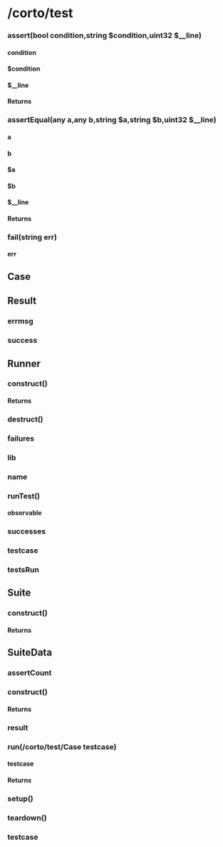 # /corto/test
### assert(bool condition,string $condition,uint32 $__line)
#### condition
#### $condition
#### $__line
#### Returns
### assertEqual(any a,any b,string $a,string $b,uint32 $__line)
#### a
#### b
#### $a
#### $b
#### $__line
#### Returns
### fail(string err)
#### err

## Case

## Result
### errmsg
### success

## Runner
### construct()
#### Returns
### destruct()
### failures
### lib
### name
### runTest()
#### observable
### successes
### testcase
### testsRun

## Suite
### construct()
#### Returns

## SuiteData
### assertCount
### construct()
#### Returns
### result
### run(/corto/test/Case testcase)
#### testcase
#### Returns
### setup()
### teardown()
### testcase
